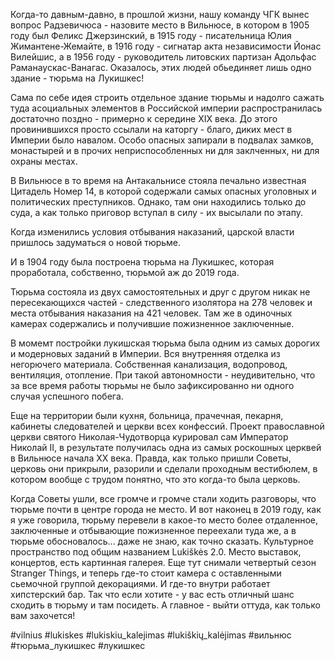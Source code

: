 Когда-то давным-давно, в прошлой жизни, нашу команду ЧГК вынес вопрос Радзевичюса - назовите место в Вильнюсе, в котором в 1905 году был Феликс Джерзинский, в 1915 году - писательница Юлия Жимантене-Жемайте,  в 1916 году - сигнатар акта независимости Йонас Вилейшис, а в 1956 году - руководитель литовских партизан Адольфас Раманаускас-Ванагас. Оказалось, этих людей обьединяет лишь одно здание - тюрьма на Лукишкес!

Сама по себе идея строить отдельное здание тюрьмы и надолго сажать туда асоциальных элементов в Российской империи распространилась достаточно поздно -  примерно к середине XIX века. До этого провинившихся просто ссылали на каторгу - благо, диких мест в Империи было навалом. Особо опасных запирали в подвалах замков, монастырей и в прочих неприспособленных ни для заклченных, ни для охраны местах. 

В Вильнюсе в то время на Антакальнисе стояла печально известная Цитадель Номер 14, в которой содержали самых опасных уголовных и политических преступников. Однако, там они находились только до суда, а как только приговор вступал в силу - их высылали по этапу.

Когда изменились условия отбывания наказаний, царской власти пришлось задуматься о новой тюрьме.

И в 1904 году была построена тюрьма на Лукишкес, которая проработала, собственно, тюрьмой аж до 2019 года.

Тюрьма состояла из двух самостоятельных и друг с другом никак не пересекающихся частей - следственного изолятора на 278 человек и места отбывания наказания на 421 человек. Там же в одиночных камерах содержались и получившие пожизненное заключенные.

В момемт постройки лукишская тюрьма была одним из самых дорогих и модерновых заданий в Империи. Вся внутренняя отделка из негорючего материала. Собственная канализация, водопровод, вентиляция, отопление. При такой автономности - неудивительно, что за все время работы тюрьмы не было зафиксированно ни одного случая успешного побега. 

Еще на территории были кухня, больница, прачечная, пекарня, кабинеты следователей и церкви всех конфессий. Проект православной церкви святого Николая-Чудотворца курировал сам Император Николай II, в результате получилась одна из самых роскошных церквей в Вильнюсе начала ХХ века. Правда, как только пришли Советы, церковь они прикрыли, разорили и сделали проходным вестибюлем, в котором вообще с трудом понятно, что это когда-то была церковь.

Когда Советы ушли, все громче и громче стали ходить разговоры, что тюрьме почти в центре города не место. И вот наконец в 2019 году, как я уже говорила, тюрьму перевели в какое-то место более отдаленное, заключенные и отбывающие пожизненное переехали туда же, а в тюрьме обосновалось... даже не знаю, как точно сказать. Культурное пространство под общим названием Lukiškės 2.0. Место выставок, концертов, есть картинная галерея. Еще тут снимали четвертый сезон Stranger Things, и теперь где-то стоит камера с оставленными сьемочной группой декорациями. И где-то внутри работает хипстерский бар. Так что если хотите - у вас есть отличный шанс сходить в тюрьму и там посидеть. А главное - выйти оттуда, как только вам захочется!

#vilnius #lukiskes #lukiskiu_kalejimas #lukiškių_kalėjimas #вильнюс #тюрьма_лукишкес #лукишкес

